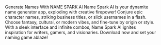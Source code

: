 Generate Names With
NAME SPARK AI
Name Spark AI is your dynamite name generator app, exploding with creative firepower! Conjure epic character names, striking business titles, or slick usernames in a flash. Choose fantasy, cultural, or modern vibes, and fine-tune by origin or style. With a sleek interface and infinite combos, Name Spark AI ignites inspiration for writers, gamers, and visionaries. Download now and set your naming game ablaze!
